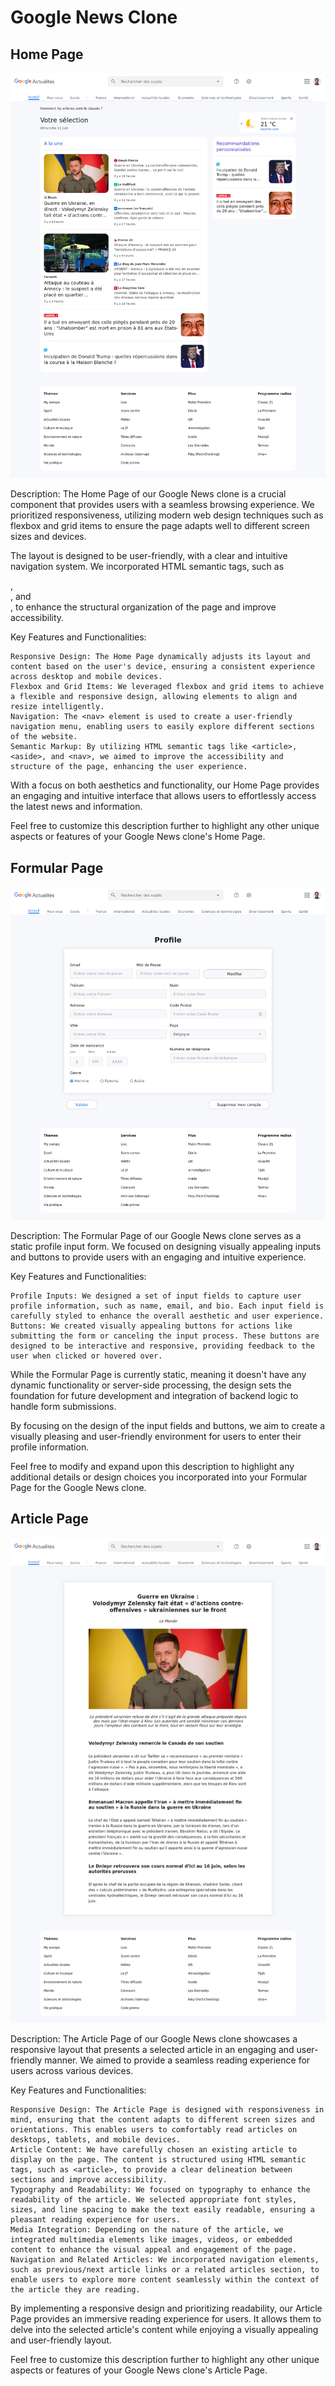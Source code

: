 # Google News Clone

## Home Page

![Home Page](Screenshot%20home.png)

Description: The Home Page of our Google News clone is a crucial component that provides users with a seamless browsing experience. We prioritized responsiveness, utilizing modern web design techniques such as flexbox and grid items to ensure the page adapts well to different screen sizes and devices.

The layout is designed to be user-friendly, with a clear and intuitive navigation system. We incorporated HTML semantic tags, such as <article>, <aside>, and <nav>, to enhance the structural organization of the page and improve accessibility.

Key Features and Functionalities:

    Responsive Design: The Home Page dynamically adjusts its layout and content based on the user's device, ensuring a consistent experience across desktop and mobile devices.
    Flexbox and Grid Items: We leveraged flexbox and grid items to achieve a flexible and responsive design, allowing elements to align and resize intelligently.
    Navigation: The <nav> element is used to create a user-friendly navigation menu, enabling users to easily explore different sections of the website.
    Semantic Markup: By utilizing HTML semantic tags like <article>, <aside>, and <nav>, we aimed to improve the accessibility and structure of the page, enhancing the user experience.

With a focus on both aesthetics and functionality, our Home Page provides an engaging and intuitive interface that allows users to effortlessly access the latest news and information.

Feel free to customize this description further to highlight any other unique aspects or features of your Google News clone's Home Page.

## Formular Page

![Formular Page](Screenshot%20formulaire.png)

Description: The Formular Page of our Google News clone serves as a static profile input form. We focused on designing visually appealing inputs and buttons to provide users with an engaging and intuitive experience.

Key Features and Functionalities:

    Profile Inputs: We designed a set of input fields to capture user profile information, such as name, email, and bio. Each input field is carefully styled to enhance the overall aesthetic and user experience.
    Buttons: We created visually appealing buttons for actions like submitting the form or canceling the input process. These buttons are designed to be interactive and responsive, providing feedback to the user when clicked or hovered over.

While the Formular Page is currently static, meaning it doesn't have any dynamic functionality or server-side processing, the design sets the foundation for future development and integration of backend logic to handle form submissions.

By focusing on the design of the input fields and buttons, we aim to create a visually pleasing and user-friendly environment for users to enter their profile information.

Feel free to modify and expand upon this description to highlight any additional details or design choices you incorporated into your Formular Page for the Google News clone.

## Article Page

![Article Page](Screenshot%20article.png)

Description: The Article Page of our Google News clone showcases a responsive layout that presents a selected article in an engaging and user-friendly manner. We aimed to provide a seamless reading experience for users across various devices.

Key Features and Functionalities:

    Responsive Design: The Article Page is designed with responsiveness in mind, ensuring that the content adapts to different screen sizes and orientations. This enables users to comfortably read articles on desktops, tablets, and mobile devices.
    Article Content: We have carefully chosen an existing article to display on the page. The content is structured using HTML semantic tags, such as <article>, to provide a clear delineation between sections and improve accessibility.
    Typography and Readability: We focused on typography to enhance the readability of the article. We selected appropriate font styles, sizes, and line spacing to make the text easily readable, ensuring a pleasant reading experience for users.
    Media Integration: Depending on the nature of the article, we integrated multimedia elements like images, videos, or embedded content to enhance the visual appeal and engagement of the page.
    Navigation and Related Articles: We incorporated navigation elements, such as previous/next article links or a related articles section, to enable users to explore more content seamlessly within the context of the article they are reading.

By implementing a responsive design and prioritizing readability, our Article Page provides an immersive reading experience for users. It allows them to delve into the selected article's content while enjoying a visually appealing and user-friendly layout.

Feel free to customize this description further to highlight any other unique aspects or features of your Google News clone's Article Page.

